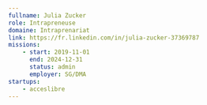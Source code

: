 ```yaml
---
fullname: Julia Zucker
role: Intrapreneuse
domaine: Intraprenariat
link: https://fr.linkedin.com/in/julia-zucker-37369787
missions:
    - start: 2019-11-01
      end: 2024-12-31
      status: admin
      employer: SG/DMA
startups:
    - acceslibre
---
```

